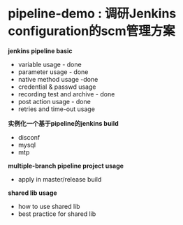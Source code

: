 # pipeline-demo : 调研Jenkins configuration的scm管理方案
**jenkins pipeline basic**
  * variable usage  - done
  * parameter usage - done
  * native method usage -done
  * credential & passwd usage
  * recording test and archive  - done
  * post action usage  - done
  * retries and time-out usage

**实例化一个基于pipeline的jenkins build**
  * disconf
  * mysql
  * mtp

**multiple-branch pipeline project usage**
  * apply in master/release build

**shared lib usage**
  * how to use shared lib
  * best practice for shared lib

